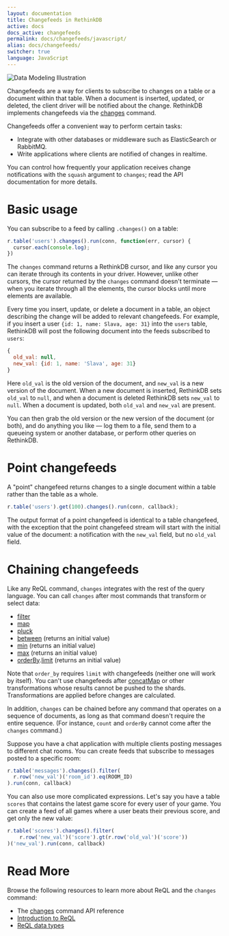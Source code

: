 ```yaml
---
layout: documentation
title: Changefeeds in RethinkDB
active: docs
docs_active: changefeeds
permalink: docs/changefeeds/javascript/
alias: docs/changefeeds/
switcher: true
language: JavaScript
---
```


<img alt="Data Modeling Illustration" class="api_command_illustration"
    src="/assets/images/docs/api_illustrations/change-feeds.png" />


Changefeeds are a way for clients to subscribe to changes on a table or a
document within that table. When a document is inserted, updated, or
deleted, the client driver will be notified about the change. RethinkDB
implements changefeeds via the [changes](/api/javascript/changes) command.

Changefeeds offer a convenient way to perform certain tasks:

- Integrate with other databases or middleware such as ElasticSearch or RabbitMQ.
- Write applications where clients are notified of changes in realtime.

You can control how frequently your application receives change notifications with the `squash` argument to `changes`; read the API documentation for more details.

# Basic usage #

You can subscribe to a feed by calling `.changes()` on a table:

```js
r.table('users').changes().run(conn, function(err, cursor) {
  cursor.each(console.log);
})
```

The `changes` command returns a RethinkDB cursor, and like any cursor
you can iterate through its contents in your driver. However, unlike
other cursors, the cursor returned by the `changes` command doesn't
terminate &mdash; when you iterate through all the elements, the
cursor blocks until more elements are available.

Every time you insert, update, or delete a document in a table, an
object describing the change will be added to relevant
changefeeds. For example, if you insert a user `{id: 1, name:
Slava, age: 31}` into the `users` table, RethinkDB will post the
following document into the feeds subscribed to `users`:

```js
{
  old_val: null,
  new_val: {id: 1, name: 'Slava', age: 31}
}
```

Here `old_val` is the old version of the document, and `new_val` is a
new version of the document. When a new document is inserted,
RethinkDB sets `old_val` to `null`, and when a document is deleted
RethinkDB sets `new_val` to `null`. When a document is updated, both
`old_val` and `new_val` are present.

You can then grab the old version or the new version of the document
(or both), and do anything you like &mdash; log them to a file, send
them to a queueing system or another database, or perform other
queries on RethinkDB.

# Point changefeeds #

A "point" changefeed returns changes to a single document within a table rather than the table as a whole.

```js
r.table('users').get(100).changes().run(conn, callback);
```

The output format of a point changefeed is identical to a table
changefeed, with the exception that the point changefeed stream will start
with the initial value of the document: a notification with the `new_val`
field, but no `old_val` field.

# Chaining changefeeds #

Like any ReQL command, `changes` integrates with the rest of the query
language. You can call `changes` after most commands that transform or
select data:

* [filter](/api/javascript/filter)
* [map](/api/javascript/map)
* [pluck](/api/javascript/pluck)
* [between](/api/javascript/between) (returns an initial value)
* [min](/api/javascript/min) (returns an initial value)
* [max](/api/javascript/max) (returns an initial value)
* [orderBy](/api/javascript/order_by).[limit](/api/javascript/limit) (returns an initial value)

Note that `order_by` requires `limit` with changefeeds (neither one will
work by itself). You can't use changefeeds after
[concatMap](/api/javascript/concat_map) or other transformations whose
results cannot be pushed to the shards. Transformations are applied before
changes are calculated.

In addition, `changes` can be chained before any command that operates on
a sequence of documents, as long as that command doesn't require the
entire sequence. (For instance, `count` and `orderBy` cannot come after
the `changes` command.)

Suppose you have a chat application with multiple clients posting messages
to different chat rooms. You can create feeds that subscribe to messages
posted to a specific room:

```js
r.table('messages').changes().filter(
  r.row('new_val')('room_id').eq(ROOM_ID)
).run(conn, callback)
```

You can also use more complicated expressions. Let's say you have a
table `scores` that contains the latest game score for every user of
your game. You can create a feed of all games where a user beats their
previous score, and get only the new value:

```js
r.table('scores').changes().filter(
    r.row('new_val')('score').gt(r.row('old_val')('score'))
)('new_val').run(conn, callback)
```

# Read More #

Browse the following resources to learn more about ReQL and the
`changes` command:

- The [changes](/api/javascript/changes) command API reference
- [Introduction to ReQL](/docs/introduction-to-reql/)
- [ReQL data types](/docs/data-types/)
